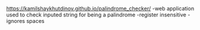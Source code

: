  https://kamilshaykhutdinov.github.io/palindrome_checker/
-web application used to check inputed string for being a palindrome
-register insensitive
-ignores spaces
